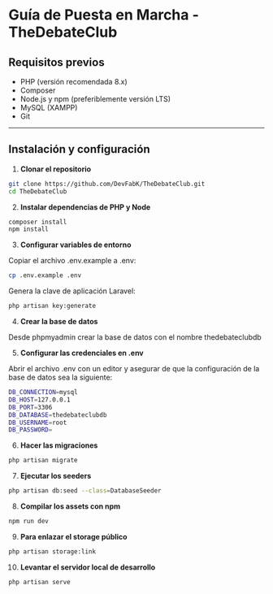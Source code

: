# Guía de Puesta en Marcha - TheDebateClub

## Requisitos previos

- PHP (versión recomendada 8.x)
- Composer
- Node.js y npm (preferiblemente versión LTS)
- MySQL (XAMPP)
- Git
---

## Instalación y configuración

1. **Clonar el repositorio**

```bash
git clone https://github.com/DevFabK/TheDebateClub.git
cd TheDebateClub
```

2. **Instalar dependencias de PHP y Node**

```bash
composer install
npm install
```

3. **Configurar variables de entorno**

Copiar el archivo .env.example a .env:
```bash
cp .env.example .env
```

Genera la clave de aplicación Laravel:
```bash
php artisan key:generate
```

4. **Crear la base de datos**

Desde phpmyadmin crear la base de datos con el nombre thedebateclubdb

5. **Configurar las credenciales en .env**

Abrir el archivo .env con un editor y asegurar de que la configuración de la base de datos sea la siguiente:
```bash
DB_CONNECTION=mysql
DB_HOST=127.0.0.1
DB_PORT=3306
DB_DATABASE=thedebateclubdb
DB_USERNAME=root
DB_PASSWORD=
```

6. **Hacer las migraciones**

```bash
php artisan migrate
```

7. **Ejecutar los seeders**

```bash
php artisan db:seed --class=DatabaseSeeder
```

8. **Compilar los assets con npm**

```bash
npm run dev
```

9. **Para enlazar el storage público**

```bash
php artisan storage:link
```

10. **Levantar el servidor local de desarrollo**

```bash
php artisan serve
```

